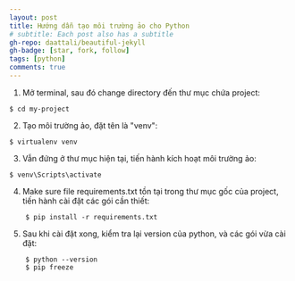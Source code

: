 ```yaml
---
layout: post
title: Hướng dẫn tạo môi trường ảo cho Python
# subtitle: Each post also has a subtitle
gh-repo: daattali/beautiful-jekyll
gh-badge: [star, fork, follow]
tags: [python]
comments: true
---
```


1. Mở terminal, sau đó change directory đến thư mục chứa project:

~~~
$ cd my-project
~~~

2. Tạo môi trường ảo, đặt tên là "venv":

~~~
$ virtualenv venv
~~~

3. Vẫn đứng ở thư mục hiện tại, tiến hành kích hoạt môi trường ảo:

~~~
$ venv\Scripts\activate
~~~

4. Make sure file requirements.txt tồn tại trong thư mục gốc của project, tiến hành cài đặt các gói cần thiết:

~~~
	$ pip install -r requirements.txt
~~~

5. Sau khi cài đặt xong, kiểm tra lại version của python, và các gói vừa cài đặt:

~~~
	$ python --version
	$ pip freeze
~~~
